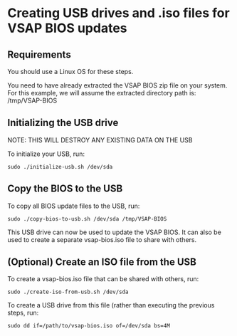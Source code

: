 # Creating USB drives and .iso files for VSAP BIOS updates

## Requirements

You should use a Linux OS for these steps.

You need to have already extracted the VSAP BIOS zip file on your system. For this example, we will assume the extracted directory path is: /tmp/VSAP-BIOS

## Initializing the USB drive

NOTE: THIS WILL DESTROY ANY EXISTING DATA ON THE USB

To initialize your USB, run:
```
sudo ./initialize-usb.sh /dev/sda
```

## Copy the BIOS to the USB

To copy all BIOS update files to the USB, run:
```
sudo ./copy-bios-to-usb.sh /dev/sda /tmp/VSAP-BIOS
```

This USB drive can now be used to update the VSAP BIOS.
It can also be used to create a separate vsap-bios.iso file to share with others. 

## (Optional) Create an ISO file from the USB

To create a vsap-bios.iso file that can be shared with others, run:
```
sudo ./create-iso-from-usb.sh /dev/sda
```

To create a USB drive from this file (rather than executing the previous steps, run:
```
sudo dd if=/path/to/vsap-bios.iso of=/dev/sda bs=4M
```

